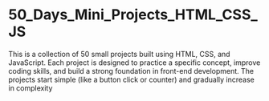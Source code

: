 # 50_Days_Mini_Projects_HTML_CSS_JS
This is a collection of 50 small projects built using HTML, CSS, and JavaScript. Each project is designed to practice a specific concept, improve coding skills, and build a strong foundation in front-end development.  The projects start simple (like a button click or counter) and gradually increase in complexity 
